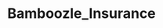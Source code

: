 ---
title: Bamboozle_Insurance
crosslinks:
- KarmaCourt
- me_irl
- Pickles
- livven
- MemeEconomy
---